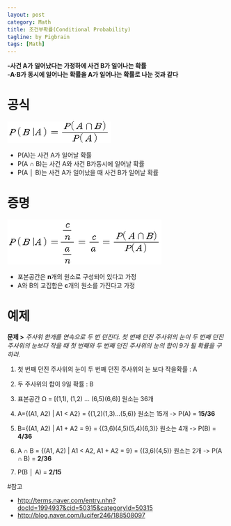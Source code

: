 ```yaml
---
layout: post
category: Math
title: 조건부확률(Conditional Probability)
tagline: by Pigbrain
tags: [Math]
---
```


<!--more-->

**-사건 A가 일어났다는 가정하에 사건 B가 일어나는 확률**   
**-A·B가 동시에 일어나는 확률을 A가 일어나는 확률로 나눈 것과 같다**  
  
# 공식  
<img src="/assets/themes/Snail/img/Math\ConditionalProbability/formula.png" alt="">  

* P(A)는 사건 A가 일어날 확률 
* P(A ∩ B)는 사건 A와 사건 B가동시에 일어날 확률 
* P(A │ B)는 사건 A가 일어났을 때 사건 B가 일어날 확률  

# 증명
<img src="/assets/themes/Snail/img/Math\ConditionalProbability/proof.png" alt="">

* 포본공간은 **n**개의 원소로 구성되어 있다고 가정  
* A와 B의 교집합은 **c**개의 원소를 가진다고 가정

# 예제
 **문제 >** _주사위 한개를 연속으로 두 번 던진다. 첫 번째 던진 주사위의 눈이 두 번째 던진 주사위의 눈보다 작을 때 첫 번째와 두 번째 던진 주사위의 눈의 합이 9가 될 확률을 구하라._
 
1. 첫 번째 던진 주사위의 눈이 두 번째 던진 주사위의 눈 보다 작을확률 : A  

2. 두 주사위의 합이 9일 확률 : B  

3. 표본공간 Ω = [(1,1), (1,2) ... (6,5)(6,6)] 원소는 36개
4. A={(A1, A2) | A1 < A2} = {(1,2)(1,3)...(5,6)} 원소는 15개 -> P(A) = **15/36**  

5. B={(A1, A2) | A1 + A2 = 9} = {(3,6)(4,5)(5,4)(6,3)} 원소는 4개 -> P(B) = **4/36**  

6. A ∩ B = {(A1, A2) | A1 < A2, A1 + A2 = 9} = {(3,6)(4,5)} 원소는 2개 -> P(A ∩ B) = **2/36** 
 
7. P(B │ A) = **2/15** 
  
 
#참고
* http://terms.naver.com/entry.nhn?docId=1994937&cid=50315&categoryId=50315
* http://blog.naver.com/lucifer246/188508097